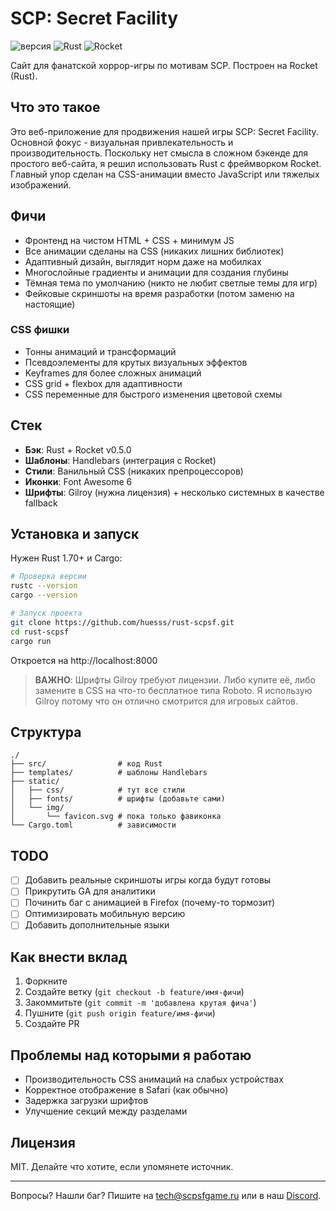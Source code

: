 # SCP: Secret Facility

![версия](https://img.shields.io/badge/версия-0.1.0-red) ![Rust](https://img.shields.io/badge/Rust-1.70+-orange) ![Rocket](https://img.shields.io/badge/Rocket-0.5.0-blue)

Сайт для фанатской хоррор-игры по мотивам SCP. Построен на Rocket (Rust).

## Что это такое

Это веб-приложение для продвижения нашей игры SCP: Secret Facility. Основной фокус - визуальная привлекательность и производительность. Поскольку нет смысла в сложном бэкенде для простого веб-сайта, я решил использовать Rust с фреймворком Rocket. Главный упор сделан на CSS-анимации вместо JavaScript или тяжелых изображений.

## Фичи

- Фронтенд на чистом HTML + CSS + минимум JS
- Все анимации сделаны на CSS (никаких лишних библиотек)
- Адаптивный дизайн, выглядит норм даже на мобилках
- Многослойные градиенты и анимации для создания глубины
- Тёмная тема по умолчанию (никто не любит светлые темы для игр)
- Фейковые скриншоты на время разработки (потом заменю на настоящие)

### CSS фишки
- Тонны анимаций и трансформаций
- Псевдоэлементы для крутых визуальных эффектов
- Keyframes для более сложных анимаций
- CSS grid + flexbox для адаптивности
- CSS переменные для быстрого изменения цветовой схемы

## Стек

- **Бэк**: Rust + Rocket v0.5.0
- **Шаблоны**: Handlebars (интеграция с Rocket)
- **Стили**: Ванильный CSS (никаких препроцессоров)
- **Иконки**: Font Awesome 6
- **Шрифты**: Gilroy (нужна лицензия) + несколько системных в качестве fallback

## Установка и запуск

Нужен Rust 1.70+ и Cargo:

```bash
# Проверка версии
rustc --version
cargo --version

# Запуск проекта
git clone https://github.com/huesss/rust-scpsf.git
cd rust-scpsf
cargo run
```

Откроется на http://localhost:8000

> **ВАЖНО**: Шрифты Gilroy требуют лицензии. Либо купите её, либо замените в CSS на что-то бесплатное типа Roboto. Я использую Gilroy потому что он отлично смотрится для игровых сайтов.

## Структура

```
./
├── src/                # код Rust
├── templates/          # шаблоны Handlebars
├── static/
│   ├── css/            # тут все стили
│   ├── fonts/          # шрифты (добавьте сами)
│   └── img/            
│       └── favicon.svg # пока только фавиконка
└── Cargo.toml          # зависимости
```

## TODO

- [ ] Добавить реальные скриншоты игры когда будут готовы
- [ ] Прикрутить GA для аналитики
- [ ] Починить баг с анимацией в Firefox (почему-то тормозит)
- [ ] Оптимизировать мобильную версию
- [ ] Добавить дополнительные языки

## Как внести вклад

1. Форкните
2. Создайте ветку (`git checkout -b feature/имя-фичи`)
3. Закоммитьте (`git commit -m 'добавлена крутая фича'`)
4. Пушните (`git push origin feature/имя-фичи`)
5. Создайте PR

## Проблемы над которыми я работаю

- Производительность CSS анимаций на слабых устройствах
- Корректное отображение в Safari (как обычно)
- Задержка загрузки шрифтов
- Улучшение секций между разделами

## Лицензия

MIT. Делайте что хотите, если упомянете источник.

---

Вопросы? Нашли баг? Пишите на [tech@scpsfgame.ru](mailto:tech@scpsfgame.ru) или в наш [Discord](https://discord.gg/yqzcUgwwK9). 
